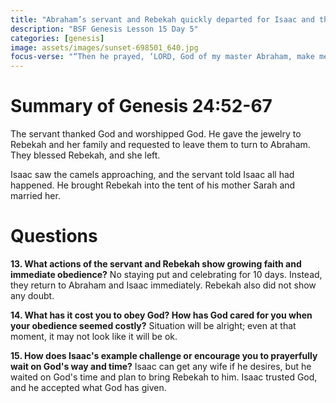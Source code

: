 ```yaml
---
title: "Abraham’s servant and Rebekah quickly departed for Isaac and the marriage"
description: "BSF Genesis Lesson 15 Day 5"
categories: [genesis]
image: assets/images/sunset-698501_640.jpg
focus-verse: "“Then he prayed, ‘LORD, God of my master Abraham, make me successful today, and show kindness to my master Abraham.’” – Genesis 24:12"
---
```


# Summary of Genesis 24:52-67

The servant thanked God and worshipped God. He gave the jewelry to Rebekah and her family and requested to leave them to turn to Abraham. They blessed Rebekah, and she left. 

Isaac saw the camels approaching, and the servant told Isaac all had happened. He brought Rebekah into the tent of his mother Sarah and married her.

# Questions

**13. What actions of the servant and Rebekah show growing faith and immediate obedience?** No staying put and celebrating for 10 days. Instead, they return to Abraham and Isaac immediately. Rebekah also did not show any doubt.

**14. What has it cost you to obey God? How has God cared for you when your obedience seemed costly?** Situation will be alright; even at that moment, it may not look like it will be ok.

**15. How does Isaac's example challenge or encourage you to prayerfully wait on God's way and time?** Isaac can get any wife if he desires, but he waited on God's time and plan to bring Rebekah to him. Isaac trusted God, and he accepted what God has given.

